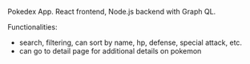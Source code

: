 Pokedex App. React frontend, Node.js backend with Graph QL.

Functionalities:
- search, filtering, can sort by name, hp, defense, special attack, etc.
- can go to detail page for additional details on pokemon
